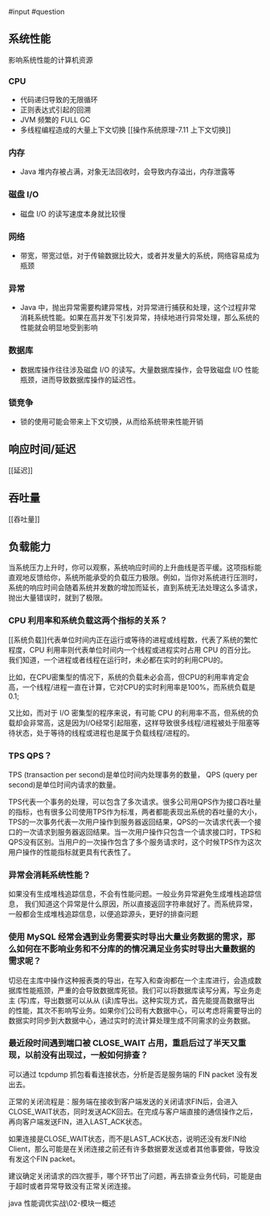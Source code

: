 #input #question

## 系统性能
影响系统性能的计算机资源
### CPU
- 代码递归导致的无限循环
- 正则表达式引起的回溯
- JVM 频繁的 FULL GC
- 多线程编程造成的大量上下文切换 [[操作系统原理-7.11 上下文切换]]
###  内存
- Java 堆内存被占满，对象无法回收时，会导致内存溢出，内存泄露等
###  磁盘 I/O
- 磁盘 I/O 的读写速度本身就比较慢
###  网络
- 带宽，带宽过低，对于传输数据比较大，或者并发量大的系统，网络容易成为瓶颈
###  异常
- Java 中，抛出异常需要构建异常栈，对异常进行捕获和处理，这个过程非常消耗系统性能。如果在高并发下引发异常，持续地进行异常处理，那么系统的性能就会明显地受到影响
###  数据库
- 数据库操作往往涉及磁盘 I/O 的读写。大量数据库操作，会导致磁盘 I/O 性能瓶颈，进而导致数据库操作的延迟性。
###  锁竞争
- 锁的使用可能会带来上下文切换，从而给系统带来性能开销

## 响应时间/延迟
[[延迟]]

## 吞吐量
[[吞吐量]]

## 负载能力

当系统压力上升时，你可以观察，系统响应时间的上升曲线是否平缓。这项指标能直观地反馈给你，系统所能承受的负载压力极限。例如，当你对系统进行压测时，系统的响应时间会随着系统并发数的增加而延长，直到系统无法处理这么多请求，抛出大量错误时，就到了极限。

### CPU 利用率和系统负载这两个指标的关系？ 

[[系统负载]]代表单位时间内正在运行或等待的进程或线程数，代表了系统的繁忙程度，CPU 利用率则代表单位时间内一个线程或进程实时占用 CPU 的百分比。
我们知道，一个进程或者线程在运行时，未必都在实时的利用CPU的。

比如，在CPU密集型的情况下，系统的负载未必会高，但CPU的利用率肯定会高，一个线程/进程一直在计算，它对CPU的实时利用率是100%，而系统负载是0.1;

又比如，而对于 I/O 密集型的程序来说，有可能 CPU 的利用率不高，但系统的负载却会非常高，这是因为I/O经常引起阻塞，这样导致很多线程/进程被处于阻塞等待状态，处于等待的线程或进程也是属于负载线程/进程的。


### TPS QPS？

TPS (transaction per second)是单位时间内处理事务的数量，
QPS (query per second)是单位时间内请求的数量。

TPS代表一个事务的处理，可以包含了多次请求。很多公司用QPS作为接口吞吐量的指标，也有很多公司使用TPS作为标准，两者都能表现出系统的吞吐量的大小，TPS的一次事务代表一次用户操作到服务器返回结果，QPS的一次请求代表一个接口的一次请求到服务器返回结果。当一次用户操作只包含一个请求接口时，TPS和QPS没有区别。当用户的一次操作包含了多个服务请求时，这个时候TPS作为这次用户操作的性能指标就更具有代表性了。

### 异常会消耗系统性能？
如果没有生成堆栈追踪信息，不会有性能问题。一般业务异常避免生成堆栈追踪信息，
我们知道这个异常是什么原因，所以直接返回字符串就好了。而系统异常，一般都会生成堆栈追踪信息，以便追踪源头，更好的排查问题


### 使用 MySQL 经常会遇到业务需要实时导出大量业务数据的需求，那么如何在不影响业务和不分库的的情况满足业务实时导出大量数据的需求呢？

切忌在主库中操作这种报表类的导出，在写入和查询都在一个主库进行，会造成数据库性能瓶颈，严重的会导致数据库死锁。我们可以将数据库读写分离，写业务走主 (写)库，导出数据可以从从 (读)库导出。这种实现方式，首先能提高数据导出的性能，其次不影响写业务。如果你们公司有大数据中心，可以考虑将需要导出的数据实时同步到大数据中心，通过实时的流计算处理生成不同需求的业务数据。


### 最近段时间遇到端口被 CLOSE_WAIT 占用，重启后过了半天又重现，以前没有出现过，一般如何排查？

可以通过 tcpdump 抓包看看连接状态，分析是否是服务端的 FIN packet 没有发出去。

正常的关闭流程是：服务端在接收到客户端发送的关闭请求FIN后，会进入CLOSE_WAIT状态，同时发送ACK回去。在完成与客户端直接的通信操作之后，再向客户端发送FIN，进入LAST_ACK状态。

如果连接是CLOSE_WAIT状态，而不是LAST_ACK状态，说明还没有发FIN给Client，那么可能是在关闭连接之前还有许多数据要发送或者其他事要做，导致没有发这个FIN packet。

建议确定关闭请求的四次握手，哪个环节出了问题，再去排查业务代码，可能是由于超时或者异常导致没有正常关闭连接。



java 性能调优实战\02-模块一概述